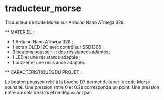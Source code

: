 # traducteur_morse
Traducteur de code Morse sur Arduino Nano ATmega 328.

** MATERIEL :
- 1 Arduino Nano ATmega 328 ;
- 1 écran OLED I2C avec contrôleur SSD1306 ;
- 3 boutons poussoir et des résistances adaptés ;
- 1 LED et une résistance adaptée ;
- 1 buzzer et une résistance adaptée.

** CARACTERISTIQUES DU PROJET :

Le bouton poussoir relié à la broche D7 permet de taper le code Morse souhaité.
Une pression entre 0 et 0.2s correspond à un point.
Une pression entre au-delà de 0.2s et ne dépassant pas
